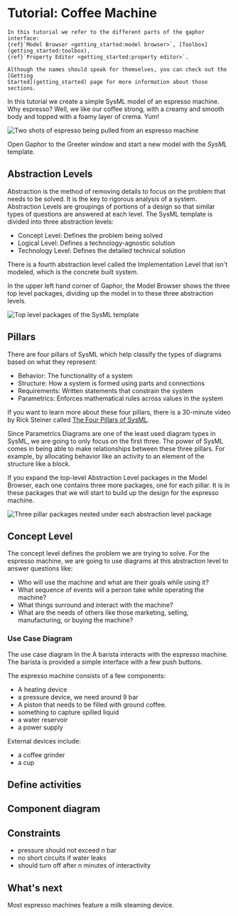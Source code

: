 # Tutorial: Coffee Machine

```{note}
In this tutorial we refer to the different parts of the gaphor interface:
{ref}`Model Browser <getting_started:model browser>`, [Toolbox](getting_started:toolbox),
{ref}`Property Editor <getting_started:property editor>`.

Although the names should speak for themselves, you can check out the [Getting
Started](getting_started) page for more information about those sections.
```

In this tutorial we create a simple SysML model of an espresso machine. Why
espresso? Well, we like our coffee strong, with a creamy and smooth body and
topped with a foamy layer of crema. Yum!

![Two shots of espresso being pulled from an espresso
machine](images/coffee-machine-double-shot.jpg)

Open Gaphor to the Greeter window and start a new model with the _SysML_ template.

## Abstraction Levels

Abstraction is the method of removing details to focus on the problem that needs
to be solved. It is the key to rigorous analysis of a system. Abstraction Levels are
groupings of portions of a design so that similar types of questions are
answered at each level. The SysML template is divided into three abstraction
levels:

- Concept Level: Defines the problem being solved
- Logical Level: Defines a technology-agnostic solution
- Technology Level: Defines the detailed technical solution

There is a fourth abstraction level called the Implementation Level that isn't
modeled, which is the concrete built system.

In the upper left hand corner of Gaphor, the Model Browser shows the three top
level packages, dividing up the model in to these three abstraction levels.

![Top level packages of the SysML
template](images/coffee-machine-top-level-packages.png)

## Pillars

There are four pillars of SysML which help classify the types of diagrams based
on what they represent:

- Behavior: The functionality of a system
- Structure: How a system is formed using parts and connections
- Requirements: Written statements that constrain the system
- Parametrics: Enforces mathematical rules across values in the system

If you want to learn more about these four pillars, there is a 30-minute video
by Rick Steiner called [The Four Pillars of SysML](https://youtu.be/998UznK9ogY).

Since Parametrics Diagrams are one of the least used diagram types in SysML, we are
going to only focus on the first three. The power of SysML comes in being able
to make relationships between these three pillars. For example, by allocating
behavior like an activity to an element of the structure like a block.

If you expand the top-level Abstraction Level packages in the Model Browser,
each one contains three more packages, one for each pillar. It is in these
packages that we will start to build up the design for the espresso machine.

![Three pillar packages nested under each abstraction level
package](images/coffee-machine-pillars.png)

## Concept Level

The concept level defines the problem we are trying to solve. For the espresso
machine, we are going to use diagrams at this abstraction level to answer questions like:

- Who will use the machine and what are their goals while using it?
- What sequence of events will a person take while operating the machine?
- What things surround and interact with the machine?
- What are the needs of others like those marketing, selling, manufacturing, or buying the machine?

### Use Case Diagram



The use case diagram
In the
A barista interacts with the espresso machine.
The barista is provided a simple interface with a few push buttons.


The espresso machine consists of a few components:

- A heating device
- a pressure device, we need around 9 bar
- A piston that needs to be filled with ground coffee.
- something to capture spilled liquid
- a water reservoir
- a power supply

External devices include:

- a coffee grinder
- a cup

## Define activities

## Component diagram

## Constraints

- pressure should not exceed _n_ bar
- no short circuits if water leaks
- should turn off after _n_ minutes of interactivity


## What's next

Most espresso machines feature a milk steaming device.
